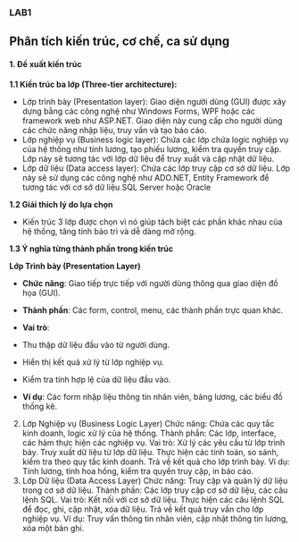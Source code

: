 ### LAB1
## Phân tích kiến trúc, cơ chế, ca sử dụng

#### **1. Đề xuất kiến trúc**
**1.1 Kiến trúc ba lớp (Three-tier architecture):**
 - Lớp trình bày (Presentation layer): Giao diện người dùng (GUI) được xây dựng bằng các công nghệ như Windows Forms, WPF hoặc các framework web như ASP.NET. Giao diện này cung cấp cho người dùng các chức năng nhập liệu, truy vấn và tạo báo cáo.
 -  Lớp nghiệp vụ (Business logic layer): Chứa các lớp chứa logic nghiệp vụ của hệ thống như tính lương, tạo phiếu lương, kiểm tra quyền truy cập. Lớp này sẽ tương tác với lớp dữ liệu để truy xuất và cập nhật dữ liệu.
 - Lớp dữ liệu (Data access layer): Chứa các lớp truy cập cơ sở dữ liệu. Lớp này sẽ sử dụng các công nghệ như ADO.NET, Entity Framework để tương tác với cơ sở dữ liệu SQL Server hoặc Oracle
   
**1.2 Giải thích lý do lựa chọn**
- Kiến trúc 3 lớp được chọn vì nó giúp tách biệt các phần khác nhau của hệ thống, tăng tính bảo trì và dễ dàng mở rộng.

**1.3 Ý nghĩa từng thành phần trong kiến trúc**

**Lớp Trình bày (Presentation Layer)**
- **Chức năng**: Giao tiếp trực tiếp với người dùng thông qua giao diện đồ họa (GUI).
- **Thành phần**: Các form, control, menu, các thành phần trực quan khác.
- **Vai trò**:
- Thu thập dữ liệu đầu vào từ người dùng.
- Hiển thị kết quả xử lý từ lớp nghiệp vụ.
- Kiểm tra tính hợp lệ của dữ liệu đầu vào.

- **Ví dụ**: Các form nhập liệu thông tin nhân viên, bảng lương, các biểu đồ thống kê.
2. Lớp Nghiệp vụ (Business Logic Layer)
Chức năng: Chứa các quy tắc kinh doanh, logic xử lý của hệ thống.
Thành phần: Các lớp, interface, các hàm thực hiện các nghiệp vụ.
Vai trò:
Xử lý các yêu cầu từ lớp trình bày.
Truy xuất dữ liệu từ lớp dữ liệu.
Thực hiện các tính toán, so sánh, kiểm tra theo quy tắc kinh doanh.
Trả về kết quả cho lớp trình bày.
Ví dụ: Tính lương, tính hoa hồng, kiểm tra quyền truy cập, in báo cáo.
3. Lớp Dữ liệu (Data Access Layer)
Chức năng: Truy cập và quản lý dữ liệu trong cơ sở dữ liệu.
Thành phần: Các lớp truy cập cơ sở dữ liệu, các câu lệnh SQL.
Vai trò:
Kết nối với cơ sở dữ liệu.
Thực hiện các câu lệnh SQL để đọc, ghi, cập nhật, xóa dữ liệu.
Trả về kết quả truy vấn cho lớp nghiệp vụ.
Ví dụ: Truy vấn thông tin nhân viên, cập nhật thông tin lương, xóa một bản ghi.
